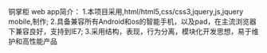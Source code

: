 铜掌柜 web app简介：
1.本项目采用,html/html5,css/css3,jquery,js,jquery mobile,制作;
2.具备兼容所有Android和os的智能手机，以及pad，在主流浏览器下兼容良好，支持到IE7;
3.采用结构，表现，行为分离，模块化开发思想，易于维护和高性能产品







